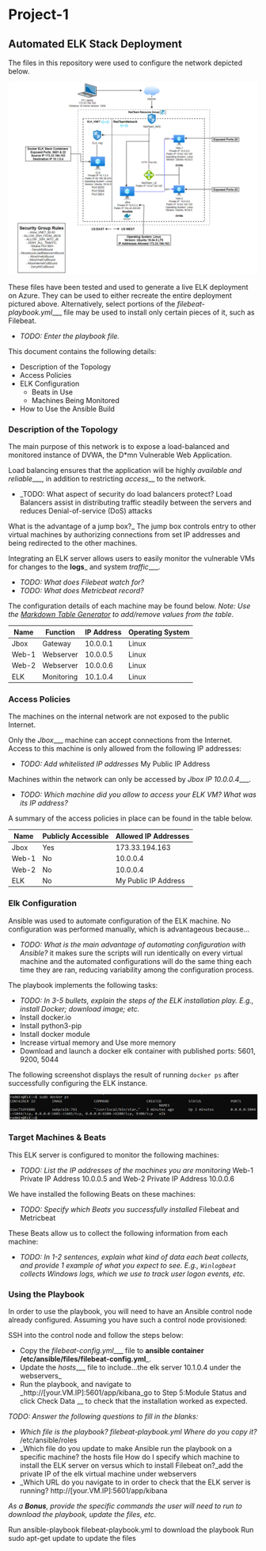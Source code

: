 # Project-1
## Automated ELK Stack Deployment

The files in this repository were used to configure the network depicted below.

![TODO: Update the path with the name of your diagram](Images/diagram_filename.png)

These files have been tested and used to generate a live ELK deployment on Azure. They can be used to either recreate the entire deployment pictured above. Alternatively, select portions of the _filebeat-playbook.yml____ file may be used to install only certain pieces of it, such as Filebeat.

  - _TODO: Enter the playbook file._

This document contains the following details:
- Description of the Topology
- Access Policies
- ELK Configuration
  - Beats in Use
  - Machines Being Monitored
- How to Use the Ansible Build


### Description of the Topology

The main purpose of this network is to expose a load-balanced and monitored instance of DVWA, the D*mn Vulnerable Web Application.

Load balancing ensures that the application will be highly _available and reliable____, in addition to restricting _access___ to the network.
- _TODO: What aspect of security do load balancers protect? Load Balancers assist in distributing traffic steadily between the servers and reduces  Denial-of-service (DoS) attacks 

What is the advantage of a jump box?_
The jump box controls entry to other virtual machines by authorizing connections from set IP addresses and being redirected to the other machines. 

Integrating an ELK server allows users to easily monitor the vulnerable VMs for changes to the __logs___ and system _traffic____.
- _TODO: What does Filebeat watch for?_
- _TODO: What does Metricbeat record?_

The configuration details of each machine may be found below.
_Note: Use the [Markdown Table Generator](http://www.tablesgenerator.com/markdown_tables) to add/remove values from the table_.

| Name     | Function | IP Address | Operating System |
|----------|----------|------------|------------------|
| Jbox     | Gateway  | 10.0.0.1   | Linux            |
| Web-1    | Webserver| 10.0.0.5   | Linux            |
| Web-2    | Webserver| 10.0.0.6   | Linux            |
| ELK      |Monitoring| 10.1.0.4   | Linux            |

### Access Policies

The machines on the internal network are not exposed to the public Internet. 

Only the _Jbox____ machine can accept connections from the Internet. Access to this machine is only allowed from the following IP addresses:
- _TODO: Add whitelisted IP addresses_ My Public IP Address 

Machines within the network can only be accessed by _Jbox IP 10.0.0.4____.
- _TODO: Which machine did you allow to access your ELK VM? What was its IP address?_

A summary of the access policies in place can be found in the table below.

| Name     | Publicly Accessible | Allowed IP Addresses |
|----------|---------------------|----------------------|
| Jbox     | Yes                 | 173.33.194.163       |
| Web-1    | No                  | 10.0.0.4             |
| Web-2    | No                  | 10.0.0.4             |
| ELK      | No                  | My Public IP Address |

### Elk Configuration

Ansible was used to automate configuration of the ELK machine. No configuration was performed manually, which is advantageous because...
- _TODO: What is the main advantage of automating configuration with Ansible?_ it makes sure the scripts will run identically on every virtual machine and the automated configurations will do the same thing each time they are ran, reducing variability among the configuration process. 

The playbook implements the following tasks:
- _TODO: In 3-5 bullets, explain the steps of the ELK installation play. E.g., install Docker; download image; etc._
- Install docker.io
- Install python3-pip
- Install docker module 
- Increase virtual memory and Use more memory
- Download and launch a docker elk container with published ports: 5601, 9200, 5044

The following screenshot displays the result of running `docker ps` after successfully configuring the ELK instance.

![TODO: Update the path with the name of your screenshot of docker ps output](/Images/docker_ps_output.png)

### Target Machines & Beats
This ELK server is configured to monitor the following machines:
- _TODO: List the IP addresses of the machines you are monitoring_ Web-1 Private IP Address 10.0.0.5 and Web-2 Private IP Address 10.0.0.6 

We have installed the following Beats on these machines:
- _TODO: Specify which Beats you successfully installed_ Filebeat and Metricbeat 

These Beats allow us to collect the following information from each machine:
- _TODO: In 1-2 sentences, explain what kind of data each beat collects, and provide 1 example of what you expect to see. E.g., `Winlogbeat` collects Windows logs, which we use to track user logon events, etc._

### Using the Playbook
In order to use the playbook, you will need to have an Ansible control node already configured. Assuming you have such a control node provisioned: 

SSH into the control node and follow the steps below:
- Copy the _filebeat-config.yml____ file to __ansible container /etc/ansible/files/filebeat-config.yml___.
- Update the _hosts____ file to include...the elk server 10.1.0.4 under the webservers_
- Run the playbook, and navigate to _http://[your.VM.IP]:5601/app/kibana_go to Step 5:Module Status and click Check Data __ to check that the installation worked as expected.

_TODO: Answer the following questions to fill in the blanks:_
- _Which file is the playbook? filebeat-playbook.yml  Where do you copy it?_ /etc/ansible/roles 
- _Which file do you update to make Ansible run the playbook on a specific machine? the hosts file How do I specify which machine to install the ELK server on versus which to install Filebeat on?_add the private IP of the elk virtual machine under webservers 
- _Which URL do you navigate to in order to check that the ELK server is running? http://[your.VM.IP]:5601/app/kibana

_As a **Bonus**, provide the specific commands the user will need to run to download the playbook, update the files, etc._

Run ansible-playbook filebeat-playbook.yml to download the playbook 
Run sudo apt-get update to update the files 

